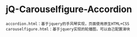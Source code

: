 # jQ-Carouselfigure-Accordion
	accordion.html：基于jquery的手风琴实现，页面使用原生HTML+CSS
	carouselfigure.html：基于jquery实现的轮播图，可以自己配置滑块
